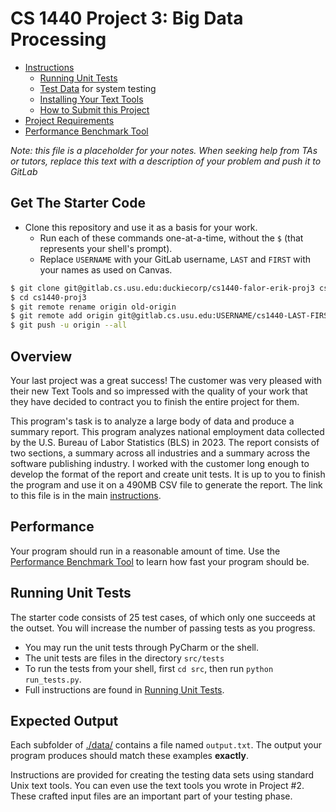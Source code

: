 # CS 1440 Project 3: Big Data Processing

*   [Instructions](./instructions/README.md)
    *   [Running Unit Tests](./instructions/Running_Unit_Tests.md)
    *   [Test Data](./data/README.md) for system testing
    *   [Installing Your Text Tools](./instructions/Installing_Text_Tools.md)
    *   [How to Submit this Project](./instructions/How_To_Submit.md)
*   [Project Requirements](./instructions/Project_Requirements.md)
*   [Performance Benchmark Tool](./demo/README.md)


*Note: this file is a placeholder for your notes.  When seeking help from TAs or tutors, replace this text with a description of your problem and push it to GitLab*


## Get The Starter Code

*   Clone this repository and use it as a basis for your work.
    *   Run each of these commands one-at-a-time, without the `$` (that represents your shell's prompt).
    *   Replace `USERNAME` with your GitLab username, `LAST` and `FIRST` with your names as used on Canvas.

```bash
$ git clone git@gitlab.cs.usu.edu:duckiecorp/cs1440-falor-erik-proj3 cs1440-proj3
$ cd cs1440-proj3
$ git remote rename origin old-origin
$ git remote add origin git@gitlab.cs.usu.edu:USERNAME/cs1440-LAST-FIRST-proj3
$ git push -u origin --all
```


## Overview

Your last project was a great success! The customer was very pleased with their new Text Tools and so impressed with the quality of your work that they have decided to contract you to finish the entire project for them.

This program's task is to analyze a large body of data and produce a summary report.  This program analyzes national employment data collected by the U.S. Bureau of Labor Statistics (BLS) in 2023.  The report consists of two sections, a summary across all industries and a summary across the software publishing industry.  I worked with the customer long enough to develop the format of the report and create unit tests.  It is up to you to finish the program and use it on a 490MB CSV file to generate the report.  The link to this file is in the main [instructions](./instructions/README.md).


## Performance

Your program should run in a reasonable amount of time.  Use the [Performance Benchmark Tool](./demo/README.md) to learn how fast your program should be.


## Running Unit Tests

The starter code consists of 25 test cases, of which only one succeeds at the outset.  You will increase the number of passing tests as you progress.

*   You may run the unit tests through PyCharm or the shell.
*   The unit tests are files in the directory `src/tests`
*   To run the tests from your shell, first `cd src`, then run `python run_tests.py`.
*   Full instructions are found in [Running Unit Tests](./instructions/Running_Unit_Tests.md).


## Expected Output

Each subfolder of [./data/](data) contains a file named `output.txt`.  The output your program produces should match these examples **exactly**.

Instructions are provided for creating the testing data sets using standard Unix text tools.  You can even use the text tools you wrote in Project #2.  These crafted input files are an important part of your testing phase.
